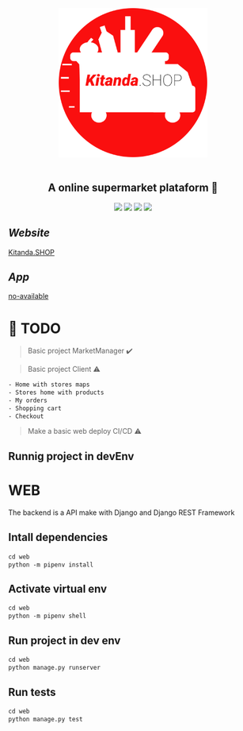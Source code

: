<div align='center'>
    <img height="300px" width="300px" src='app/src/assets/logo-icon.png'></img><br/><br/>
    <h2><b>A online supermarket plataform 💸</b></h2>
    <img src='https://img.shields.io/badge/Python-3.9.2-blue'></img>
    <img src='https://img.shields.io/badge/FastAPI-x.x.x-red'></img>
    <img src='https://img.shields.io/badge/React-16.14.3-green'></img>  
    <img src='https://img.shields.io/badge/Ionic-5.5.x-red'></img>
    
</div>

## *Website*

[Kitanda.SHOP](https://www.kitanda.shop/)

## *App*

[no-available]()
# :pushpin: **TODO** 


> Basic project MarketManager :heavy_check_mark:

> Basic project Client :warning:

    - Home with stores maps
    - Stores home with products 
    - My orders
    - Shopping cart 
    - Checkout

> Make a basic web deploy CI/CD :warning:

## Runnig project in devEnv

# WEB

The backend is a API make with Django and Django REST Framework

## Intall dependencies 

    cd web
    python -m pipenv install

## Activate virtual env

    cd web
    python -m pipenv shell

## Run project in dev env

    cd web
    python manage.py runserver


## Run tests

    cd web
    python manage.py test
